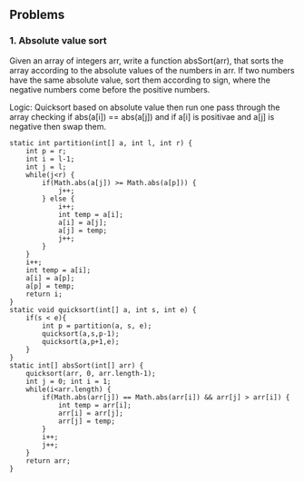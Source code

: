 
## Problems

### 1. Absolute value sort

Given an array of integers arr, write a function absSort(arr), that sorts the array according to the absolute values of the numbers in arr. If two numbers have the same absolute value, sort them according to sign, where the negative numbers come before the positive numbers.

Logic: Quicksort based on absolute value then run one pass through the array checking if abs(a[i]) == abs(a[j]) and if a[i] is positivae and a[j] is negative then swap them.

	static int partition(int[] a, int l, int r) {
		int p = r;
		int i = l-1;
		int j = l;
		while(j<r) {
			if(Math.abs(a[j]) >= Math.abs(a[p])) {
				j++;
			} else {
				i++;
				int temp = a[i];
				a[i] = a[j];
				a[j] = temp;
				j++;
			}
		}
		i++;
		int temp = a[i];
		a[i] = a[p];
		a[p] = temp;
		return i;
	}
	static void quicksort(int[] a, int s, int e) {
		if(s < e){
			int p = partition(a, s, e);
			quicksort(a,s,p-1);
			quicksort(a,p+1,e);
		}
	}
	static int[] absSort(int[] arr) {
		quicksort(arr, 0, arr.length-1);
		int j = 0; int i = 1;
		while(i<arr.length) {
			if(Math.abs(arr[j]) == Math.abs(arr[i]) && arr[j] > arr[i]) {
				int temp = arr[i];
				arr[i] = arr[j];
				arr[j] = temp;
			}
			i++;
			j++;
		}
		return arr;
	}


